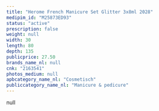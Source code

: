 ```yaml
---
title: "Herome French Manicure Set Glitter 3x8ml 2028"
medipim_id: "M25873ED93"
status: "active"
prescription: false
weight: null
width: 30
length: 80
depth: 135
publicprice: 27.50
brands_name_nl: null
cnk: "2163541"
photos_medium: null
apbcategory_name_nl: "Cosmetisch"
publiccategory_name_nl: "Manicure & pedicure"
---
```

null
